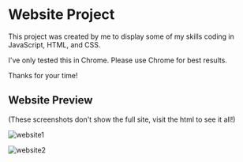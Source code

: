 # Website Project

This project was created by me to display some of my skills coding in JavaScript, HTML, and CSS.

I've only tested this in Chrome. Please use Chrome for best results. 

Thanks for your time!

## Website Preview
(These screenshots don't show the full site, visit the html to see it all!)

![website1](https://user-images.githubusercontent.com/78459585/140369601-c4ac6785-4eec-4d86-8eb2-8e685d91e0bb.PNG)

![website2](https://user-images.githubusercontent.com/78459585/140370535-a763afd7-dd05-445a-bb40-a5b4a00511de.PNG)
